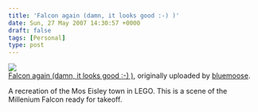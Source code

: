 ```yaml
---
title: 'Falcon again (damn, it looks good :-) )'
date: Sun, 27 May 2007 14:30:57 +0000
draft: false
tags: [Personal]
type: post
---
```


[![](http://farm1.static.flickr.com/227/490069815_3a9497ce00.jpg)](http://www.flickr.com/photos/blue-moose/490069815/ "photo sharing")  
[Falcon again (damn, it looks good :-) )](http://www.flickr.com/photos/blue-moose/490069815/), originally uploaded by [bluemoose](http://www.flickr.com/people/blue-moose/).

A recreation of the Mos Eisley town in LEGO. This is a scene of the Millenium Falcon ready for takeoff.